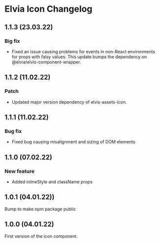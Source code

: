 # Elvia Icon Changelog

## 1.1.3 (23.03.22)

### Big fix

- Fixed an issue causing problems for events in non-React environments for props with falsy values. This
  update bumps the dependency on @elvia/elvis-component-wrapper.

## 1.1.2 (11.02.22)

### Patch

- Updated major version dependency of elvis-assets-icon.

## 1.1.1 (11.02.22)

### Bug fix

- Fixed bug causing misalignment and sizing of DOM elements

## 1.1.0 (07.02.22)

### New feature

- Added inlineStyle and className props

## 1.0.1 (04.01.22))

Bump to make npm package public

## 1.0.0 (04.01.22)

First version of the icon component.
